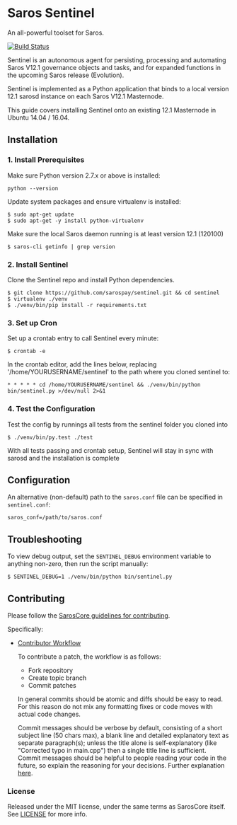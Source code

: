 # Saros Sentinel

An all-powerful toolset for Saros.

[![Build Status](https://travis-ci.org/sarospay/sentinel.svg?branch=master)](https://travis-ci.org/sarospay/sentinel)

Sentinel is an autonomous agent for persisting, processing and automating Saros V12.1 governance objects and tasks, and for expanded functions in the upcoming Saros  release (Evolution).

Sentinel is implemented as a Python application that binds to a local version 12.1 sarosd instance on each Saros V12.1 Masternode.

This guide covers installing Sentinel onto an existing 12.1 Masternode in Ubuntu 14.04 / 16.04.

## Installation

### 1. Install Prerequisites

Make sure Python version 2.7.x or above is installed:

    python --version

Update system packages and ensure virtualenv is installed:

    $ sudo apt-get update
    $ sudo apt-get -y install python-virtualenv

Make sure the local Saros daemon running is at least version 12.1 (120100)

    $ saros-cli getinfo | grep version

### 2. Install Sentinel

Clone the Sentinel repo and install Python dependencies.

    $ git clone https://github.com/sarospay/sentinel.git && cd sentinel
    $ virtualenv ./venv
    $ ./venv/bin/pip install -r requirements.txt

### 3. Set up Cron

Set up a crontab entry to call Sentinel every minute:

    $ crontab -e

In the crontab editor, add the lines below, replacing '/home/YOURUSERNAME/sentinel' to the path where you cloned sentinel to:

    * * * * * cd /home/YOURUSERNAME/sentinel && ./venv/bin/python bin/sentinel.py >/dev/null 2>&1

### 4. Test the Configuration

Test the config by runnings all tests from the sentinel folder you cloned into

    $ ./venv/bin/py.test ./test

With all tests passing and crontab setup, Sentinel will stay in sync with sarosd and the installation is complete

## Configuration

An alternative (non-default) path to the `saros.conf` file can be specified in `sentinel.conf`:

    saros_conf=/path/to/saros.conf

## Troubleshooting

To view debug output, set the `SENTINEL_DEBUG` environment variable to anything non-zero, then run the script manually:

    $ SENTINEL_DEBUG=1 ./venv/bin/python bin/sentinel.py

## Contributing

Please follow the [SarosCore guidelines for contributing](https://github.com/sarospay/saros/blob/v0.12.1.x/CONTRIBUTING.md).

Specifically:

* [Contributor Workflow](https://github.com/sarospay/saros/blob/v0.12.1.x/CONTRIBUTING.md#contributor-workflow)

    To contribute a patch, the workflow is as follows:

    * Fork repository
    * Create topic branch
    * Commit patches

    In general commits should be atomic and diffs should be easy to read. For this reason do not mix any formatting fixes or code moves with actual code changes.

    Commit messages should be verbose by default, consisting of a short subject line (50 chars max), a blank line and detailed explanatory text as separate paragraph(s); unless the title alone is self-explanatory (like "Corrected typo in main.cpp") then a single title line is sufficient. Commit messages should be helpful to people reading your code in the future, so explain the reasoning for your decisions. Further explanation [here](http://chris.beams.io/posts/git-commit/).

### License

Released under the MIT license, under the same terms as SarosCore itself. See [LICENSE](LICENSE) for more info.

